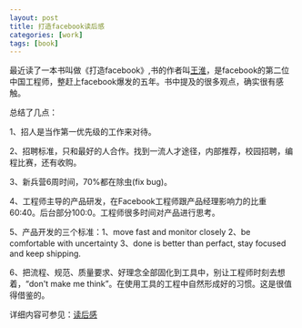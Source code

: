 ```yaml
---
layout: post
title: 打造facebook读后感
categories: [work]
tags: [book]
---
```


最近读了一本书叫做《打造facebook》,书的作者叫[王淮](http://www.nonoidea.com/)，是facebook的第二位中国工程师，整赶上facebook爆发的五年。书中提及的很多观点，确实很有感触。

总结了几点：

1、招人是当作第一优先级的工作来对待。

2、招聘标准，只和最好的人合作。找到一流人才途径，内部推荐，校园招聘，编程比赛，还有收购。
 
3、新兵营6周时间，70%都在除虫(fix bug)。

4、工程师主导的产品研发，在Facebook工程师跟产品经理影响力的比重60:40。后台部分100:0。工程师很多时间对产品进行思考。

5、产品开发的三个标准：1、move fast and monitor closely 2、be comfortable with uncertainty 3、done is better than perfact, stay focused and keep shipping.

6、把流程、规范、质量要求、好理念全部固化到工具中，别让工程师时刻去想着，“don't make me think”。在使用工具的工程中自然形成好的习惯。这是很值得借鉴的。

详细内容可参见：[读后感](http://sdrv.ms/11dK2DW)

